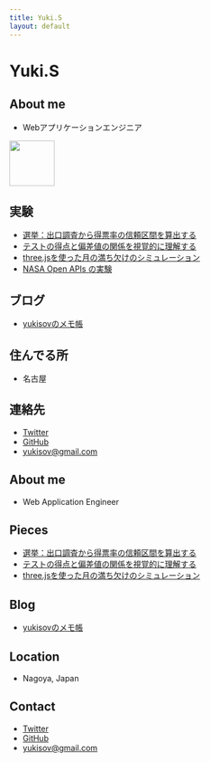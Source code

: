 ```yaml
---
title: Yuki.S
layout: default
---
```



Yuki.S
====

<div id="page-ja" class="index" data-lang="jp" markdown="1">

About me
----

- Webアプリケーションエンジニア

<img src="http://www.gravatar.com/avatar/75d298fa13be4443f22a5765005f06ba.png" style="width:80px"
     style="margin-left:30px;">


実験
----

- [選挙：出口調査から得票率の信頼区間を算出する](http://misc.pupha.net/confidence_interval.html)
- [テストの得点と偏差値の関係を視覚的に理解する](http://misc.pupha.net/deviation_simulation/)
- [three.jsを使った月の満ち欠けのシミュレーション](http://misc.pupha.net/moon_phases/)
- [NASA Open APIs の実験](/ex001.html)


ブログ
----

- [yukisovのメモ帳](http://www.pupha.net/)


住んでる所
----

- 名古屋


連絡先
----

-  <a href="https://twitter.com/yukisov" target="_blank"><i class="fa fa-twitter"></i> Twitter</a><br/>
-  <a href="https://github.com/yukisov" target="_blank"><i class="fa fa-github"></i> GitHub</a><br/>
-  <a href="mailto:yukisov@gmail.com"><i class="fa fa-envelope"></i> yukisov@gmail.com</a>


</div>


<div id="page-en" class="index" markdown="1">

About me
----

- Web Application Engineer


Pieces
----

- [選挙：出口調査から得票率の信頼区間を算出する](http://misc.pupha.net/confidence_interval.html)
- [テストの得点と偏差値の関係を視覚的に理解する](http://misc.pupha.net/deviation_simulation/)
- [three.jsを使った月の満ち欠けのシミュレーション](http://misc.pupha.net/moon_phases/)


Blog
----

- [yukisovのメモ帳](http://www.pupha.net/)


Location
----

- Nagoya, Japan


Contact
----

-  <a href="https://twitter.com/yukisov" target="_blank"><i class="fa fa-twitter"></i> Twitter</a><br/>
-  <a href="https://github.com/yukisov" target="_blank"><i class="fa fa-github"></i> GitHub</a><br/>
-  <a href="mailto:yukisov@gmail.com"><i class="fa fa-envelope"></i> yukisov@gmail.com</a>

</div>


